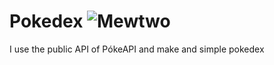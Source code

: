 # Pokedex ![Mewtwo](https://emojis.slackmojis.com/emojis/images/1661888281/61024/mewtwo.png?1661888281.gif) 


I use the public API of PókeAPI and make and simple pokedex

##
